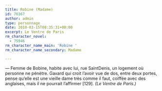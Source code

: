 ```yaml
---
title: Robine (Madame)
id: 76167
author: admin
type: personnage
date: 2010-03-15T08:35:31+00:00
excerpt: Le Ventre de Paris
rm_character_novel:
  - 75946
rm_character_name_main: 'Robine '
rm_character_name_secondary: Madame

---
```

— Femme de Bobine, habite avec lui, rue SaintDenis, un logement où personne ne pénètre. Gavard qui croit l&rsquo;avoir vue de dos, entre deux portes, pense qu&rsquo;elle est une vieille dame très comme il faut, coiffée avec des anglaises, mais il ne pourrait l&rsquo;affirmer [129]. _(Le Ventre de Paris.)_